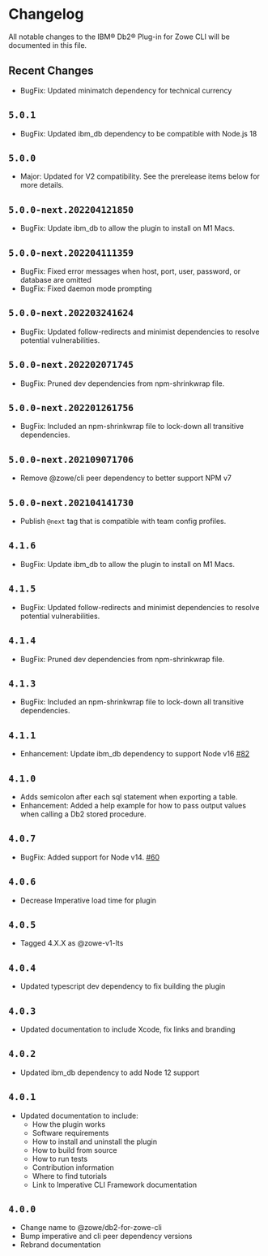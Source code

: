 # Changelog

All notable changes to the IBM® Db2® Plug-in for Zowe CLI will be documented in this file.


## Recent Changes

- BugFix: Updated minimatch dependency for technical  currency

## `5.0.1`

- BugFix: Updated ibm_db dependency to be compatible with Node.js 18

## `5.0.0`

- Major: Updated for V2 compatibility. See the prerelease items below for more details.

## `5.0.0-next.202204121850`

- BugFix: Update ibm_db to allow the plugin to install on M1 Macs.

## `5.0.0-next.202204111359`

- BugFix: Fixed error messages when host, port, user, password, or database are omitted
- BugFix: Fixed daemon mode prompting

## `5.0.0-next.202203241624`

- BugFix: Updated follow-redirects and minimist dependencies to resolve potential vulnerabilities.

## `5.0.0-next.202202071745`

- BugFix: Pruned dev dependencies from npm-shrinkwrap file.

## `5.0.0-next.202201261756`

- BugFix: Included an npm-shrinkwrap file to lock-down all transitive dependencies.

## `5.0.0-next.202109071706`

- Remove @zowe/cli peer dependency to better support NPM v7

## `5.0.0-next.202104141730`

- Publish `@next` tag that is compatible with team config profiles.

## `4.1.6`

- BugFix: Update ibm_db to allow the plugin to install on M1 Macs.

## `4.1.5`

- BugFix: Updated follow-redirects and minimist dependencies to resolve potential vulnerabilities.

## `4.1.4`

- BugFix: Pruned dev dependencies from npm-shrinkwrap file.

## `4.1.3`

- BugFix: Included an npm-shrinkwrap file to lock-down all transitive dependencies.

## `4.1.1`

- Enhancement: Update ibm_db dependency to support Node v16 [#82](https://github.com/zowe/zowe-cli-db2-plugin/issues/82)

## `4.1.0`

- Adds semicolon after each sql statement when exporting a table.
- Enhancement: Added a help example for how to pass output values when calling a Db2 stored procedure.

## `4.0.7`

- BugFix: Added support for Node v14. [#60](https://github.com/zowe/zowe-cli-db2-plugin/pull/60)

## `4.0.6`

- Decrease Imperative load time for plugin

## `4.0.5`

- Tagged 4.X.X as @zowe-v1-lts

## `4.0.4`

- Updated typescript dev dependency to fix building the plugin

## `4.0.3`

- Updated documentation to include Xcode, fix links and branding

## `4.0.2`

- Updated ibm_db dependency to add Node 12 support

## `4.0.1`

- Updated documentation to include:
  - How the plugin works
  - Software requirements
  - How to install and uninstall the plugin
  - How to build from source
  - How to run tests
  - Contribution information
  - Where to find tutorials
  - Link to Imperative CLI Framework documentation

## `4.0.0`

- Change name to @zowe/db2-for-zowe-cli
- Bump imperative and cli peer dependency versions
- Rebrand documentation
